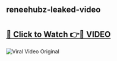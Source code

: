 ## reneehubz-leaked-video 

# <h2><a href="http://freeplayer.one?title=reneehubz-leaked-video&ref=21J">🔗 Click to Watch 👉🔴 VIDEO</a></h2>

<a href="http://freeplayer.one?title=reneehubz-leaked-video&ref=21J" rel="nofollow" data-target="animated-image.originalLink"><img src="https://i.ibb.co.com/xMMVF88/686577567.gif" alt="Viral Video Original" style="max-width: 100%; display: inline-block;" data-target="animated-image.originalImage"></a>

